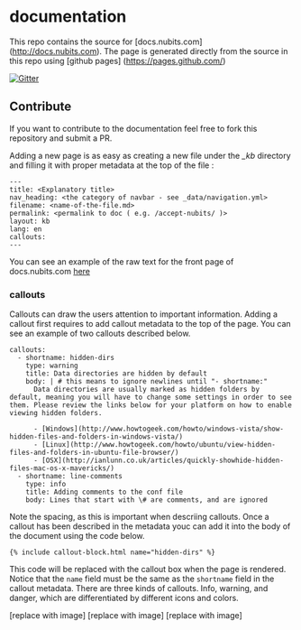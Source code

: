 # documentation

This repo contains the source for [docs.nubits.com] (http://docs.nubits.com). The page is generated directly from the source in this repo using [github pages] (https://pages.github.com/)

[![Gitter](https://badges.gitter.im/Join%20Chat.svg)](https://gitter.im/NuNetwork/documentation?utm_source=badge&utm_medium=badge&utm_campaign=pr-badge&utm_content=badge)

## Contribute 

If you want to contribute to the documentation feel free to fork this repository and submit a PR.

Adding a new page is as easy as creating a new file under the *_kb* directory and filling it with proper metadata at the top of the file :

```
---
title: <Explanatory title>
nav_heading: <the category of navbar - see _data/navigation.yml>
filename: <name-of-the-file.md>
permalink: <permalink to doc ( e.g. /accept-nubits/ )>
layout: kb
lang: en
callouts:
---
```

You can see an example of the raw text for the front page of docs.nubits.com [here](https://raw.githubusercontent.com/NuNetwork/documentation/gh-pages/_kb/getting-started-with-nu.md)


### callouts

Callouts can draw the users attention to important information. Adding a callout first requires to add callout metadata to the top of the page. You can see an example of two callouts described below.

```
callouts:
  - shortname: hidden-dirs
    type: warning
    title: Data directories are hidden by default
    body: | # this means to ignore newlines until "- shortname:"
      Data directories are usually marked as hidden folders by default, meaning you will have to change some settings in order to see them. Please review the links below for your platform on how to enable viewing hidden folders.

      - [Windows](http://www.howtogeek.com/howto/windows-vista/show-hidden-files-and-folders-in-windows-vista/)  
      - [Linux](http://www.howtogeek.com/howto/ubuntu/view-hidden-files-and-folders-in-ubuntu-file-browser/)  
      - [OSX](http://ianlunn.co.uk/articles/quickly-showhide-hidden-files-mac-os-x-mavericks/)
  - shortname: line-comments
    type: info
    title: Adding comments to the conf file
    body: Lines that start with \# are comments, and are ignored
```

Note the spacing, as this is important when descriing callouts. Once a callout has been described in the metadata youc can add it into the body of the document using the code below.

`{% include callout-block.html name="hidden-dirs" %}`

This code will be replaced with the callout box when the page is rendered. Notice that the `name` field must be the same as the `shortname` field in the callout metadata. There are three kinds of callouts. Info, warning, and danger, which are differentiated by different icons and colors.

[replace with image]
[replace with image]
[replace with image]
